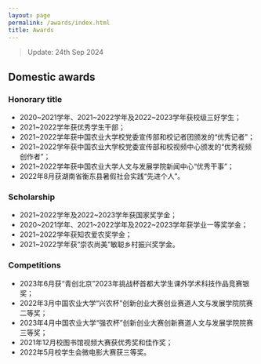 ```yaml
---
layout: page
permalink: /awards/index.html
title: Awards
---
```


> Update: 24th Sep 2024

## Domestic awards

### Honorary title
- 2020~2021学年、2021~2022学年及2022~2023学年获校级三好学生；
- 2021~2022学年获优秀学生干部；
- 2021~2022学年获中国农业大学校党委宣传部和校记者团颁发的“优秀记者”；
- 2021~2022学年获中国农业大学校党委宣传部和校视频中心颁发的“优秀视频创作者”；
- 2021~2022学年获中国农业大学人文与发展学院新闻中心“优秀干事”；
- 2022年8月获湖南省衡东县暑假社会实践“先进个人”。

### Scholarship
- 2021~2022学年及2022~2023学年获国家奖学金；
- 2020~2021学年、2021~2022学年及2022~2023学年获学业一等奖学金；
- 2021~2022学年获知农爱农奖学金；
- 2021~2022学年获“崇农尚美”敏聪乡村振兴奖学金。

### Competitions
- 2023年6月获“青创北京”2023年挑战杯首都大学生课外学术科技作品竞赛银奖；
- 2022年3月中国农业大学“兴农杯”创新创业大赛创业赛道人文与发展学院院赛二等奖；
- 2023年4月中国农业大学“强农杯”创新创业大赛创新赛道人文与发展学院院赛三等奖；
- 2021年12月校图书馆视频大赛获优秀奖和佳作奖；
- 2022年5月校学生会微电影大赛获三等奖。

<br>
